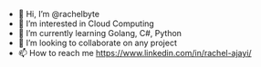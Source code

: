 - 👋 Hi, I’m @rachelbyte
- 👀 I’m interested in Cloud Computing
- 🌱 I’m currently learning Golang, C#, Python
- 💞️ I’m looking to collaborate on any project
- 📫 How to reach me https://www.linkedin.com/in/rachel-ajayi/

<!---
rachelbyte/rachelbyte is a ✨ special ✨ repository because its `README.md` (this file) appears on your GitHub profile.
You can click the Preview link to take a look at your changes.
--->
